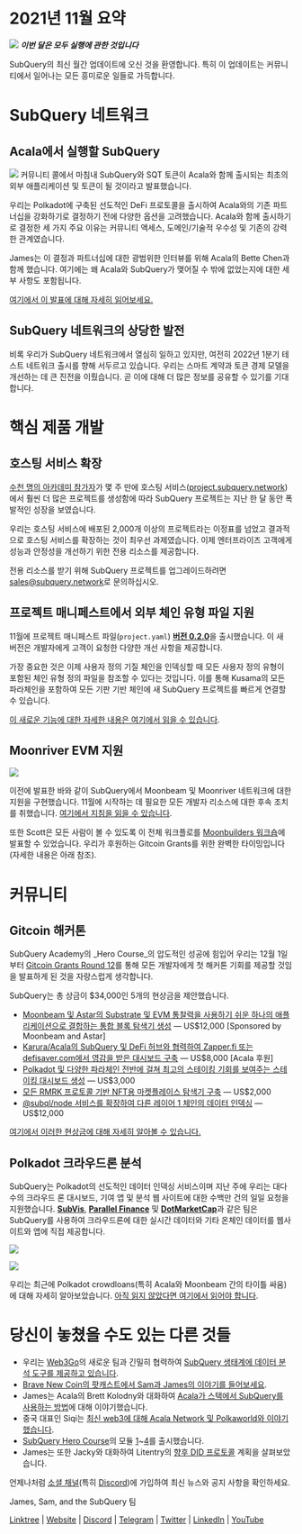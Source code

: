 # 2021년 11월 요약

![](https://miro.medium.com/max/1400/1*qzKzZnWY2ao3tiffwwugXQ.png) **_이번 달은 모두 실행에 관한 것입니다_**

SubQuery의 최신 월간 업데이트에 오신 것을 환영합니다. 특히 이 업데이트는 커뮤니티에서 일어나는 모든 흥미로운 일들로 가득합니다.

# SubQuery 네트워크

## Acala에서 실행할 SubQuery

![](https://miro.medium.com/max/600/0*SJ1TWt1sGwUWqvuI.gif) 커뮤니티 콜에서 마침내 SubQuery와 SQT 토큰이 Acala와 함께 출시되는 최초의 외부 애플리케이션 및 토큰이 될 것이라고 발표했습니다.

우리는 Polkadot에 구축된 선도적인 DeFi 프로토콜을 출시하여 Acala와의 기존 파트너십을 강화하기로 결정하기 전에 다양한 옵션을 고려했습니다. Acala와 함께 출시하기로 결정한 세 가지 주요 이유는 커뮤니티 액세스, 도메인/기술적 우수성 및 기존의 강력한 관계였습니다.

James는 이 결정과 파트너십에 대한 광범위한 인터뷰를 위해 Acala의 Bette Chen과 함께 했습니다. 여기에는 왜 Acala와 SubQuery가 맺어질 수 밖에 없었는지에 대한 세부 사항도 포함됩니다.

[여기에서 이 발표에 대해 자세히 읽어보세요.](https://blog.subquery.network/blogs/20211125-subquery-network-acala.html)

## SubQuery 네트워크의 상당한 발전

비록 우리가 SubQuery 네트워크에서 열심히 일하고 있지만, 여전히 2022년 1분기 테스트 네트워크 출시를 향해 서두르고 있습니다.  우리는 스마트 계약과 토큰 경제 모델을 개선하는 데 큰 진전을 이뤘습니다. 곧 이에 대해 더 많은 정보를 공유할 수 있기를 기대합니다.

# 핵심 제품 개발

## 호스팅 서비스 확장

[수천 명의 아카데미 참가자](https://blog.subquery.network/blogs/20211018-subquery-launches-the-subquery-academy.html)가 몇 주 만에 호스팅 서비스([project.subquery.network](https://project.subquery.network/))에서 훨씬 더 많은 프로젝트를 생성함에 따라 SubQuery 프로젝트는 지난 한 달 동안 폭발적인 성장을 보였습니다.

우리는 호스팅 서비스에 배포된 2,000개 이상의 프로젝트라는 이정표를 넘었고 결과적으로 호스팅 서비스를 확장하는 것이 최우선 과제였습니다. 이제 엔터프라이즈 고객에게 성능과 안정성을 개선하기 위한 전용 리소스를 제공합니다.

전용 리소스를 받기 위해 SubQuery 프로젝트를 업그레이드하려면 [sales@subquery.network](mailto:sales@subquery.network)로 문의하십시오.

## 프로젝트 매니페스트에서 외부 체인 유형 파일 지원

11월에 프로젝트 매니페스트 파일(`project.yaml`) [**버전 0.2.0**](https://doc.subquery.network/create/manifest/)을 출시했습니다. 이 새 버전은 개발자에게 고객이 요청한 다양한 개선 사항을 제공합니다.

가장 중요한 것은 이제 사용자 정의 기질 체인을 인덱싱할 때 모든 사용자 정의 유형이 포함된 체인 유형 정의 파일을 참조할 수 있다는 것입니다. 이를 통해 Kusama의 모든 파라체인을 포함하여 모든 기판 기반 체인에 새 SubQuery 프로젝트를 빠르게 연결할 수 있습니다.

[이 새로운 기능에 대한 자세한 내용은 여기에서 읽을 수 있습니다](https://blog.subquery.network/blogs/20211105-november-technical-update.html#support-for-external-chain-type-files-in-project-manifest).

## Moonriver EVM 지원

![](https://miro.medium.com/max/600/0*B27QVtvcR6nXA9ff.gif)

이전에 발표한 바와 같이 SubQuery에서 Moonbeam 및 Moonriver 네트워크에 대한 지원을 구현했습니다. 11월에 시작하는 데 필요한 모든 개발자 리소스에 대한 후속 조치를 취했습니다.   [여기에서 지침을 읽을 수 있습니다](https://blog.subquery.network/blogs/20211105-november-technical-update.html#moonbeam-evm-support).

또한 Scott은 모든 사람이 볼 수 있도록 이 전체 워크플로를 [Moonbuilders 워크숍](https://www.crowdcast.io/e/moonbuilders-ws/10)에 발표할 수 있었습니다. 우리가 후원하는 Gitcoin Grants를 위한 완벽한 타이밍입니다(자세한 내용은 아래 참조).

# 커뮤니티

## Gitcoin 해커톤

SubQuery Academy의 _Hero Course_의 압도적인 성공에 힘입어 우리는 12월 1일부터 [Gitcoin Grants Round 12](https://gitcoin.co/hackathon/gr12/?org=subquery)를 통해 모든 개발자에게 첫 해커톤 기회를 제공할 것임을 발표하게 된 것을 자랑스럽게 생각합니다.

SubQuery는 총 상금이 $34,000인 5개의 현상금을 제안했습니다.

-   [Moonbeam 및 Astar의 Substrate 및 EVM 통찰력을 사용하기 쉬운 하나의 애플리케이션으로 결합하는 통합 블록 탐색기 생성](https://gitcoin.co/issue/subquery/grants/1) — US$12,000 [Sponsored by Moonbeam and Astar]
-   [Karura/Acala의 SubQuery 및 DeFi 허브와 협력하여 Zapper.fi 또는 defisaver.com에서 영감을 받은 대시보드 구축](https://gitcoin.co/issue/subquery/grants/2) — US$8,000 [Acala 후원]
-   [Polkadot 및 다양한 파라체인 전반에 걸쳐 최고의 스테이킹 기회를 보여주는 스테이킹 대시보드 생성](https://gitcoin.co/issue/subquery/grants/3) — US$3,000
-   [모든 RMRK 프로토콜 기반 NFT용 마켓플레이스 탐색기 구축](https://gitcoin.co/issue/subquery/grants/4) — US$2,000
-   [@subql/node 서비스를 확장하여 다른 레이어 1 체인의 데이터 인덱싱](https://gitcoin.co/issue/subquery/grants/5) — US$12,000

[여기에서 이러한 현상금에 대해 자세히 알아볼 수 있습니다.](https://blog.subquery.network/blogs/20211120-gitcoin12-hackathon.html)

## Polkadot 크라우드론 분석

SubQuery는 Polkadot의 선도적인 데이터 인덱싱 서비스이며 지난 주에 우리는 대다수의 크라우드 론 대시보드, 기여 앱 및 분석 웹 사이트에 대한 수백만 건의 일일 요청을 지원했습니다. [**SubVis**](https://www.subvis.io/), [**Parallel Finance**](https://parallel.fi/) 및 [**DotMarketCap**](https://dotmarketcap.com/)과 같은 팀은 SubQuery를 사용하여 크라우드론에 대한 실시간 데이터와 기타 온체인 데이터를 웹사이트와 앱에 직접 제공합니다.

![](https://miro.medium.com/max/60/0*HfsoOwpat76ip6Jg?q=20)

![](https://miro.medium.com/max/700/0*HfsoOwpat76ip6Jg)

우리는 최근에 Polkadot crowdloans(특히 Acala와 Moonbeam 간의 타이틀 싸움)에 대해 자세히 알아보았습니다.  [아직 읽지 않았다면 여기에서 읽어야 합니다](https://blog.subquery.network/blogs/20211124-polkadot-crowdloans.html).

# 당신이 놓쳤을 수도 있는 다른 것들

-   우리는 [Web3Go](https://www.web3go.xyz/)의 새로운 팀과 긴밀히 협력하여 [SubQuery 생태계에 데이터 분석 도구를 제공하고 있습니다](https://blog.subquery.network/customer_announcements/20211110-web3go.html).
-   [Brave New Coin의 팟캐스트에서 Sam과 James의 이야기를 들어보세요](https://bravenewcoin.com/insights/podcasts/subquery-connecting-the-dots-on-polkadot).
-   James는 Acala의 Brett Kolodny와 대화하여 [Acala가 스택에서 SubQuery를 사용하는 방법](https://www.youtube.com/watch?v=Wbxwj8K67Lw)에 대해 이야기했습니다.
-   중국 대표인 Siqi는 [최신 web3에 대해 Acala Network 및 Polkaworld와 이야기했습니다](https://www.huoxing24.com/live/24313016).
-   [SubQuery Hero Course](https://blog.subquery.network/blogs/20211018-subquery-launches-the-subquery-academy.html)의 모듈 [1](https://doc.subquery.network/academy/herocourse/module1/)~[4](https://doc.subquery.network/academy/herocourse/module4/)를 출시했습니다.
-   James는 또한 Jacky와 대화하여 Litentry의 [향후 DID 프로토콜](https://www.youtube.com/watch?v=Rqlpo9QIVyk) 계획을 살펴보았습니다.

언제나처럼 [소셜 채널](https://linktr.ee/subquerynetwork)(특히 [Discord](https://discord.com/invite/subquery))에 가입하여 최신 뉴스와 공지 사항을 확인하세요.

James, Sam, and the SubQuery 팀

[Linktree](https://linktr.ee/subquerynetwork)  |  [Website](https://subquery.network/)  |  [Discord](https://discord.com/invite/78zg8aBSMG)  |  [Telegram](https://t.me/subquerynetwork)  |  [Twitter](https://twitter.com/subquerynetwork)  |  [LinkedIn](https://www.linkedin.com/company/subquery)  |  [YouTube](https://www.youtube.com/channel/UCi1a6NUUjegcLHDFLr7CqLw)
